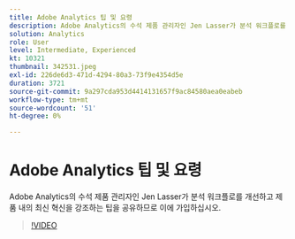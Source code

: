 ```yaml
---
title: Adobe Analytics 팁 및 요령
description: Adobe Analytics의 수석 제품 관리자인 Jen Lasser가 분석 워크플로를 개선하고 최신 혁신을 강조하는 팁을 공유합니다
solution: Analytics
role: User
level: Intermediate, Experienced
kt: 10321
thumbnail: 342531.jpeg
exl-id: 226de6d3-471d-4294-80a3-73f9e4354d5e
duration: 3721
source-git-commit: 9a297cda953d4414131657f9ac84580aea0eabeb
workflow-type: tm+mt
source-wordcount: '51'
ht-degree: 0%

---
```


# Adobe Analytics 팁 및 요령

Adobe Analytics의 수석 제품 관리자인 Jen Lasser가 분석 워크플로를 개선하고 제품 내의 최신 혁신을 강조하는 팁을 공유하므로 이에 가입하십시오.

>[!VIDEO](https://video.tv.adobe.com/v/342531/?quality=12&learn=on)

